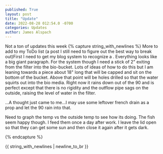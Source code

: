 ```yaml
---
published: True
layout: post
title: "Update"
date: 2022-08-28 012:54.0 -0700
categories: Updates
author: James Alspach
---
```

Not a ton of updates this week
{% capture string_with_newlines %}
More to add to my ToDo list (a post I still need to figure out the best way to break out)First I need to get my blog system to recognize a <cr><lf>. Everything looks like a big giant paragraph.
For the system though I need a stick of 2" exiting from the filter into the bio-bucket. Lots of ideas of how to do this but I am leaning towards a piece about 18" long that will be capped and sit on the bottom of the bucket. Above that point will be holes drilled so that the water squirts out into the bio media. Right now it rains down out of the 90 and is perfect except that there is no rigidity and the outflow pipe sags on the outside, raising the level of water in the filter.  

...A thought just came to me...I may use some leftover french drain as a prop and let the 90 rain into that.  

Need to graph the temp vs the outside temp to see how its doing. The fish seem happy though. I feed them once a day after work. I leave the lid open so that they can get some sun and then close it again after it gets dark. 

{% endcapture %}

{{ string_with_newlines | newline_to_br }}

